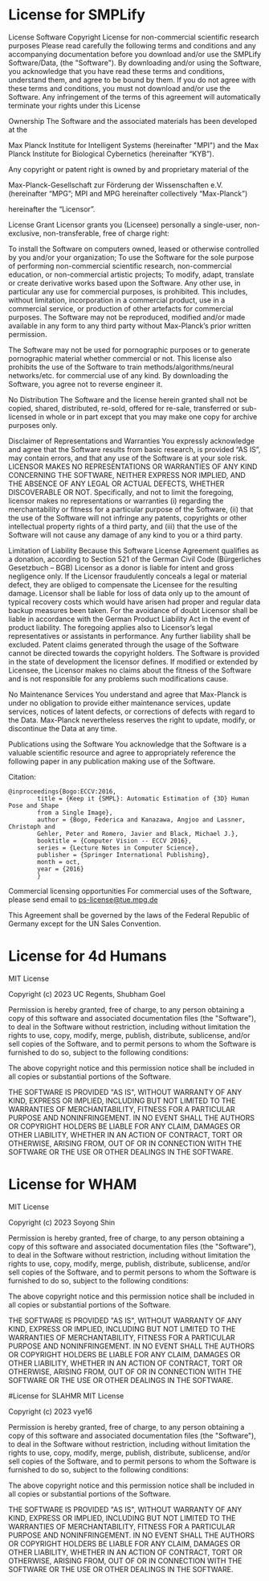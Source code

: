 # License for SMPLify

License
Software Copyright License for non-commercial scientific research purposes
Please read carefully the following terms and conditions and any accompanying documentation before you download and/or use the SMPLify Software/Data, (the "Software"). By downloading and/or using the Software, you acknowledge that you have read these terms and conditions, understand them, and agree to be bound by them. If you do not agree with these terms and conditions, you must not download and/or use the Software. Any infringement of the terms of this agreement will automatically terminate your rights under this License

Ownership
The Software and the associated materials has been developed at the 

Max Planck Institute for Intelligent Systems (hereinafter "MPI") and the Max Planck Institute for Biological Cybernetics (hereinafter “KYB”).

Any copyright or patent right is owned by and proprietary material of the

Max-Planck-Gesellschaft zur Förderung der Wissenschaften e.V. (hereinafter “MPG”; MPI and MPG hereinafter collectively “Max-Planck”)

hereinafter the “Licensor”.

License Grant
Licensor grants you (Licensee) personally a single-user, non-exclusive, non-transferable, free of charge right:

To install the Software on computers owned, leased or otherwise controlled by you and/or your organization;
To use the Software for the sole purpose of performing non-commercial scientific research, non-commercial education, or non-commercial artistic projects;
To modify, adapt, translate or create derivative works based upon the Software.
Any other use, in particular any use for commercial purposes, is prohibited. This includes, without limitation, incorporation in a commercial product, use in a commercial service, or production of other artefacts for commercial purposes. The Software may not be reproduced, modified and/or made available in any form to any third party without Max-Planck’s prior written permission. 

The Software may not be used for pornographic purposes or to generate pornographic material whether commercial or not. This license also prohibits the use of the Software to train methods/algorithms/neural networks/etc. for commercial use of any kind. By downloading the Software, you agree not to reverse engineer it.

No Distribution
The Software and the license herein granted shall not be copied, shared, distributed, re-sold, offered for re-sale, transferred or sub-licensed in whole or in part except that you may make one copy for archive purposes only.

Disclaimer of Representations and Warranties
You expressly acknowledge and agree that the Software results from basic research, is provided “AS IS”, may contain errors, and that any use of the Software is at your sole risk. LICENSOR MAKES NO REPRESENTATIONS OR WARRANTIES OF ANY KIND CONCERNING THE SOFTWARE, NEITHER EXPRESS NOR IMPLIED, AND THE ABSENCE OF ANY LEGAL OR ACTUAL DEFECTS, WHETHER DISCOVERABLE OR NOT. Specifically, and not to limit the foregoing, licensor makes no representations or warranties (i) regarding the merchantability or fitness for a particular purpose of the Software, (ii) that the use of the Software will not infringe any patents, copyrights or other intellectual property rights of a third party, and (iii) that the use of the Software will not cause any damage of any kind to you or a third party.

Limitation of Liability
Because this Software License Agreement qualifies as a donation, according to Section 521 of the German Civil Code (Bürgerliches Gesetzbuch – BGB) Licensor as a donor is liable for intent and gross negligence only. If the Licensor fraudulently conceals a legal or material defect, they are obliged to compensate the Licensee for the resulting damage.
Licensor shall be liable for loss of data only up to the amount of typical recovery costs which would have arisen had proper and regular data backup measures been taken. For the avoidance of doubt Licensor shall be liable in accordance with the German Product Liability Act in the event of product liability. The foregoing applies also to Licensor’s legal representatives or assistants in performance. Any further liability shall be excluded.
Patent claims generated through the usage of the Software cannot be directed towards the copyright holders.
The Software is provided in the state of development the licensor defines. If modified or extended by Licensee, the Licensor makes no claims about the fitness of the Software and is not responsible for any problems such modifications cause.

No Maintenance Services
You understand and agree that Max-Planck is under no obligation to provide either maintenance services, update services, notices of latent defects, or corrections of defects with regard to the Data. Max-Planck nevertheless reserves the right to update, modify, or discontinue the Data at any time.

Publications using the Software
You acknowledge that the Software is a valuable scientific resource and agree to appropriately reference the following paper in any publication making use of the Software.

Citation:
```
@inproceedings{Bogo:ECCV:2016,
        title = {Keep it {SMPL}: Automatic Estimation of {3D} Human Pose and Shape
        from a Single Image},
        author = {Bogo, Federica and Kanazawa, Angjoo and Lassner, Christoph and
        Gehler, Peter and Romero, Javier and Black, Michael J.},
        booktitle = {Computer Vision -- ECCV 2016},
        series = {Lecture Notes in Computer Science},
        publisher = {Springer International Publishing},
        month = oct,
        year = {2016}
        }
```
Commercial licensing opportunities
For commercial uses of the Software, please send email to ps-license@tue.mpg.de

This Agreement shall be governed by the laws of the Federal Republic of Germany except for the UN Sales Convention.

# License for 4d Humans
MIT License

Copyright (c) 2023 UC Regents, Shubham Goel

Permission is hereby granted, free of charge, to any person obtaining a copy of this software and associated documentation files (the "Software"), to deal in the Software without restriction, including without limitation the rights to use, copy, modify, merge, publish, distribute, sublicense, and/or sell copies of the Software, and to permit persons to whom the Software is furnished to do so, subject to the following conditions:

The above copyright notice and this permission notice shall be included in all copies or substantial portions of the Software.

THE SOFTWARE IS PROVIDED "AS IS", WITHOUT WARRANTY OF ANY KIND, EXPRESS OR IMPLIED, INCLUDING BUT NOT LIMITED TO THE WARRANTIES OF MERCHANTABILITY, FITNESS FOR A PARTICULAR PURPOSE AND NONINFRINGEMENT. IN NO EVENT SHALL THE AUTHORS OR COPYRIGHT HOLDERS BE LIABLE FOR ANY CLAIM, DAMAGES OR OTHER LIABILITY, WHETHER IN AN ACTION OF CONTRACT, TORT OR OTHERWISE, ARISING FROM, OUT OF OR IN CONNECTION WITH THE SOFTWARE OR THE USE OR OTHER DEALINGS IN THE SOFTWARE.

# License for WHAM
MIT License

Copyright (c) 2023 Soyong Shin

Permission is hereby granted, free of charge, to any person obtaining a copy
of this software and associated documentation files (the "Software"), to deal
in the Software without restriction, including without limitation the rights
to use, copy, modify, merge, publish, distribute, sublicense, and/or sell
copies of the Software, and to permit persons to whom the Software is
furnished to do so, subject to the following conditions:

The above copyright notice and this permission notice shall be included in all
copies or substantial portions of the Software.

THE SOFTWARE IS PROVIDED "AS IS", WITHOUT WARRANTY OF ANY KIND, EXPRESS OR
IMPLIED, INCLUDING BUT NOT LIMITED TO THE WARRANTIES OF MERCHANTABILITY,
FITNESS FOR A PARTICULAR PURPOSE AND NONINFRINGEMENT. IN NO EVENT SHALL THE
AUTHORS OR COPYRIGHT HOLDERS BE LIABLE FOR ANY CLAIM, DAMAGES OR OTHER
LIABILITY, WHETHER IN AN ACTION OF CONTRACT, TORT OR OTHERWISE, ARISING FROM,
OUT OF OR IN CONNECTION WITH THE SOFTWARE OR THE USE OR OTHER DEALINGS IN THE
SOFTWARE.

#License for SLAHMR
MIT License

Copyright (c) 2023 vye16

Permission is hereby granted, free of charge, to any person obtaining a copy
of this software and associated documentation files (the "Software"), to deal
in the Software without restriction, including without limitation the rights
to use, copy, modify, merge, publish, distribute, sublicense, and/or sell
copies of the Software, and to permit persons to whom the Software is
furnished to do so, subject to the following conditions:

The above copyright notice and this permission notice shall be included in all
copies or substantial portions of the Software.

THE SOFTWARE IS PROVIDED "AS IS", WITHOUT WARRANTY OF ANY KIND, EXPRESS OR
IMPLIED, INCLUDING BUT NOT LIMITED TO THE WARRANTIES OF MERCHANTABILITY,
FITNESS FOR A PARTICULAR PURPOSE AND NONINFRINGEMENT. IN NO EVENT SHALL THE
AUTHORS OR COPYRIGHT HOLDERS BE LIABLE FOR ANY CLAIM, DAMAGES OR OTHER
LIABILITY, WHETHER IN AN ACTION OF CONTRACT, TORT OR OTHERWISE, ARISING FROM,
OUT OF OR IN CONNECTION WITH THE SOFTWARE OR THE USE OR OTHER DEALINGS IN THE
SOFTWARE.
